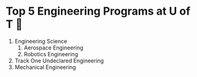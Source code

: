 # Top 5 Engineering Programs at U of T :tada:
1. Engineering Science
   1. Aerospace Engineering
   2. Robotics Engineering
2. Track One Undeclared Engineering
3. Mechanical Engineering
